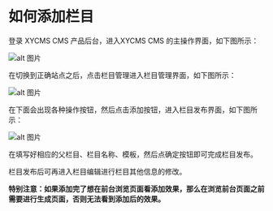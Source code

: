 # 如何添加栏目

登录 XYCMS CMS 产品后台，进入XYCMS CMS 的主操作界面，如下图所示：

![alt 图片](/assets/img/use/20220125093852.png)

在切换到正确站点之后，点击栏目管理进入栏目管理界面，如下图所示：

![alt 图片](/assets/img/use/20220125091431.png)

在下面会出现各种操作按钮，然后点击添加按钮，进入栏目发布界面，如下图所示：

![alt 图片](/assets/img/use/20220125094029.png)

在填写好相应的父栏目、栏目名称、模板，然后点确定按钮即可完成栏目发布。

栏目发布后可再进入栏目编辑进行栏目其他信息的修改。

**特别注意：如果添加完了想在前台浏览页面看添加效果，那么在浏览前台页面之前需要进行生成页面，否则无法看到添加后的效果。**
